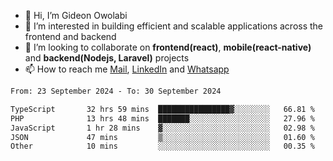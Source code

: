 - 👋 Hi, I’m Gideon Owolabi
- 👀 I’m interested in building efficient and scalable applications across the frontend and backend
- 💞️ I’m looking to collaborate on <b>frontend(react)</b>, <b>mobile(react-native)</b> and <b>backend(Nodejs, Laravel)</b> projects
- 📫 How to reach me <a href="mailto:gideoniyin2021@gmail.com">Mail</a>, <a href="https://www.linkedin.com/in/gideon-owolabi-9b667a232/">LinkedIn</a> and <a href="https://wa.me/2348055377085">Whatsapp</a>

<!---
gude1/gude1 is a ✨ special ✨ repository because its `README.md` (this file) appears on your GitHub profile.
You can click the Preview link to take a look at your changes.
--->

<!--START_SECTION:waka-->

```txt
From: 23 September 2024 - To: 30 September 2024

TypeScript       32 hrs 59 mins  ████████████████▓░░░░░░░░   66.81 %
PHP              13 hrs 48 mins  ███████░░░░░░░░░░░░░░░░░░   27.96 %
JavaScript       1 hr 28 mins    ▓░░░░░░░░░░░░░░░░░░░░░░░░   02.98 %
JSON             47 mins         ▒░░░░░░░░░░░░░░░░░░░░░░░░   01.60 %
Other            10 mins         ░░░░░░░░░░░░░░░░░░░░░░░░░   00.35 %
```

<!--END_SECTION:waka-->
